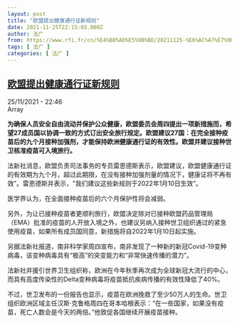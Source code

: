 ```yaml
---
layout: post
title: "欧盟提出健康通行证新规则"
date: 2021-11-25T22:15:03.000Z
author: 法广
from: https://www.rfi.fr/cn/%E4%B8%AD%E5%9B%BD/20211125-%E6%AC%A7%E7%9B%9F%E6%8F%90%E5%87%BA%E5%81%A5%E5%BA%B7%E9%80%9A%E8%A1%8C%E8%AF%81%E6%96%B0%E8%A7%84%E5%88%99
tags: [ 法广 ]
categories: [ 法广 ]
---
```

<!--1637878503000-->
[欧盟提出健康通行证新规则](https://www.rfi.fr/cn/%E4%B8%AD%E5%9B%BD/20211125-%E6%AC%A7%E7%9B%9F%E6%8F%90%E5%87%BA%E5%81%A5%E5%BA%B7%E9%80%9A%E8%A1%8C%E8%AF%81%E6%96%B0%E8%A7%84%E5%88%99)
------

<div>
<div>25/11/2021 - 22:46</div>Array<p><strong>                    为确保人员安全自由流动并保护公众健康，欧盟委员会周四提出一项新措施而，希望27成员国以协调一致的方式订出安全旅行规定。欧盟建议27国：在完全接种疫苗后的九个月接种加强剂，才能保持欧洲健康通行证的有效性。欧盟并建议接种世卫核准疫苗可入境旅行。                </strong></p><div >                    <p>法新社消息，欧盟负责司法事务的专员雷恩德斯表示，欧盟建议，欧盟健康通行证的有效期为九个月，超过此期限，在没有接种加强剂量的情况下，健康证将不再有效”。雷恩德斯并表示，"我们建议这些新规则于2022年1月10日生效”。</p><p>医学界认为，在全面接种疫苗后的六个月保护性将会减弱。</p><p>另外，为让已接种疫苗者更顺利旅行，欧盟决定除对已接种欧盟药品管理局（EMA）批准的疫苗的人开放入境之外，也建议另纳入接种世卫组织通过的紧急使用疫苗，如果所有成员国同意，新措施将自2022年1月10日起实施。</p><p>另据法新社报道，南非科学家周四宣布，南非发现了一种新的新冠Covid-19变种病毒，该变种病毒具有“极高”的突变能力和“非常快速传播的潜力”。</p><p>法新社并援引世界卫生组织称，欧洲在今年秋季再次成为全球新冠大流行的中心，而具有高度传染性的Delta变种病毒将疫苗抵抗疾病传播的有效性降低了40%。</p><p>不过，世卫发布的一份报告也显示，疫苗在欧洲挽救了至少50万人的生命。世卫组织欧洲区域主任汉斯·克鲁格周四在哥本哈根表示：“在一些国家，如果没有疫苗，死亡人数会是今天的两倍。”他敦促各国继续开展疫苗接种。</p>                                            <div data-selfpromo-newsletter>    </div>    <div data-selfpromo-app>    </div>                </div>
</div>
